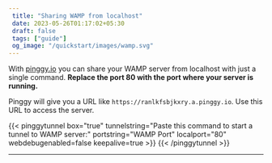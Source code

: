```yaml
---
 title: "Sharing WAMP from localhost" 
 date: 2023-05-26T01:17:02+05:30 
 draft: false 
 tags: ["guide"]
 og_image: "/quickstart/images/wamp.svg"
---
```


With [pinggy.io](https://pinggy.io) you can share your WAMP server from localhost with just a single command. **Replace the port 80 with the port where your server is running.**

Pinggy will give you a URL like `https://ranlkfsbjkxry.a.pinggy.io`. Use this URL to access the server.

{{< pinggytunnel box="true" tunnelstring="Paste this command to start a tunnel to WAMP server:" portstring="WAMP Port" localport="80" webdebugenabled=false keepalive=true >}}
{{< /pinggytunnel >}}

<hr>
